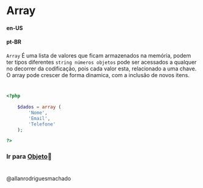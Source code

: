 # Array                

#### en-US


#### pt-BR
`Array` É uma lista de valores que ficam armazenados na memória, podem ter tipos diferentes `string números objetos` 
pode ser acessados a qualquer no decorrer da codificação, pois cada valor
esta, relacionado a uma chave. O array pode crescer de forma dinamica, com a inclusão
de novos itens.

#

```php
<?php

    $dados = array (
        'Nome',
        'Email',
        'Telefone'
    );

?>
```


### Ir para [Objeto](6Objeto.md)🚀

#
@allanrodriguesmachado